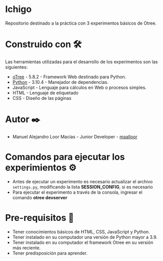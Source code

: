 # Ichigo
Repositorio destinado a la práctica con 3 experimentos básicos de Otree.

# Construido con 🛠️

Las herramientas utilizadas para el desarrollo de los experimentos son las siguientes:
- [oTree](https://otree.readthedocs.io/en/latest/index.html) - 5.8.2 - Framework Web destinado para Python.
- [Python](https://docs.python.org/3/) - 3.10.4 - Manejador de dependencias.
- JavaScript - Lenguaje para cálculos en Web o procesos simples.
- HTML - Lenguaje de etiquetado
- CSS - Diseño de las páginas

# Autor ✒️

- Manuel Alejandro Loor Macías - Junior Developer - [maalloor](https://github.com/maalloor)

# Comandos para ejecutar los experimientos ⚙️

- Antes de ejecutar un experimento es necesario actualizar el archivo ```settings.py```, modificando la lista **SESSION_CONFIG**, si es necesario
- Para ejecutar el experimento a través de la consola, ingresar el comando **otree devserver**

# Pre-requisitos 📖

- Tener conocimientos básicos de HTML, CSS, JavaScript y Python.
- Tener instalado en su computador una versión de Python mayor a 3.9.
- Tener instalado en su computador el framework Otree en su versión más reciente.
- Tener predisposición para aprender.